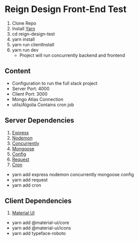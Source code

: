 # Reign Design Front-End Test

1. Clone Repo
2. Install [Yarn](https://yarnpkg.com/en/docs/install#mac-stable)
3. cd reign-design-test
4. yarn install
5. yarn run clientInstall
6. yarn run dev
    - Project will run concurrently backend and frontend

## Content

- Configuration to run the full stack project
- Server Port: 4000
- Client Port: 3000
- Mongo Atlas Connection
- utils/Algolia Contains cron job

## Server Dependencies

1. [Express](https://yarnpkg.com/en/package/express)
2. [Nodemon](https://yarnpkg.com/en/package/nodemon)
3. [Concurrently](https://yarnpkg.com/en/package/concurrently)
4. [Mongoose](https://yarnpkg.com/en/package/mongoose)
5. [Config](https://yarnpkg.com/en/package/config)
6. [Request](https://yarnpkg.com/en/package/request)
7. [Cron](https://yarnpkg.com/en/package/cron)

* yarn add express nodemon concurrently mongoose config
* yarn add request
* yarn add cron

## Client Dependencies

1. [Material UI](https://material-ui.com/)
* yarn add @material-ui/core
* yarn add @material-ui/icons
* yarn add typeface-roboto
